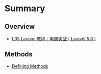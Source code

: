 # Summary

## Overview

* [L05 Laravel 教程 - 电商实战 \( Laravel 5.8 \)](README.md)

## Methods

* [Defining Methods](methods.md)

